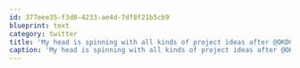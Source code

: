 ```yaml
---
id: 377eee35-f3d0-4233-ae4d-7df8f21b5cb9
blueprint: text
category: twitter
title: 'My head is spinning with all kinds of project ideas after @OKDG #hacknight last night.  So many ideas, so little time.'
caption: 'My head is spinning with all kinds of project ideas after @OKDG <span class="hashtag hashtag_local">#<a href="http://tweettemp.darylchymko.ca/?tag=hacknight">hacknight</a> last night.  So many ideas, so little time.'
---
```

